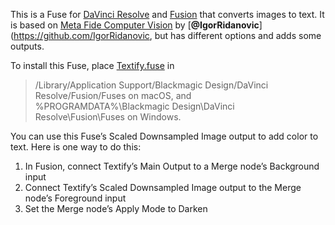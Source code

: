 This is a Fuse for
[DaVinci Resolve](https://www.blackmagicdesign.com/products/davinciresolve)
and [Fusion](https://www.blackmagicdesign.com/products/fusion/)
that converts images to text. It is based on
[Meta Fide Computer Vision](https://www.metafide.com/?product=computer-vision)
by [**@IgorRidanovic**](https://github.com/IgorRidanovic, but has different
options and adds some outputs.

To install this Fuse, place [Textify.fuse](Textify.fuse) in
> /Library/Application Support/Blackmagic Design/DaVinci Resolve/Fusion/Fuses
on macOS, and
> %PROGRAMDATA%\Blackmagic Design\DaVinci Resolve\Fusion\Fuses
on Windows.

You can use this Fuse’s Scaled Downsampled Image output to add color to text.
Here is one way to do this:
1. In Fusion, connect Textify’s Main Output to a Merge node’s Background input
2. Connect Textify’s Scaled Downsampled Image output to the Merge node’s
   Foreground input
3. Set the Merge node’s Apply Mode to Darken
